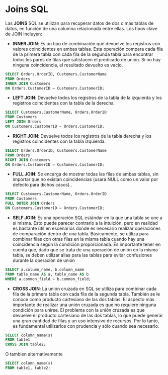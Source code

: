 # Joins SQL

Las **JOINS** SQL se utilizan para recuperar datos de dos o más tablas de datos, en función de una columna relacionada entre ellas. Los tipos clave de JOIN incluyen:

* **INNER JOIN**: Es un tipo de combinación que devuelve los registros con valores coincidentes en ambas tablas. Esta operación compara cada fila de la primera tabla con cada fila de la segunda tabla para encontrar todos los pares de filas que satisfacen el predicado de unión.  Si no hay ninguna coincidencia, el resultado devuelto es vacío.

```SQL
SELECT Orders.OrderID, Customers.CustomerName
FROM Orders
INNER JOIN Customers 
ON Orders.CustomerID = Customers.CustomerID;
```

* **LEFT JOIN**: Devuelve todos los registros de la tabla de la izquierda y los registros coincidentes con la tabla de la derecha. 

```SQL
SELECT Customers.CustomerName, Orders.OrderID
FROM Customers
LEFT JOIN Orders 
ON Customers.CustomerID = Orders.CustomerID;
```

* **RIGHT JOIN**: Devuelve todos los registros de la tabla derecha y los registros coincidentes con la tabla izquierda. 

```SQL
SELECT Orders.OrderID, Customers.CustomerName
FROM Orders
RIGHT JOIN Customers 
ON Orders.CustomerID = Customers.CustomerID;
```

* **FULL JOIN**: Se encarga de mostrar todas las filas de ambas tablas, sin importar que no existan coincidencias (usará NULL como un valor por defecto para dichos casos)..

```SQL
SELECT Customers.CustomerName, Orders.OrderID
FROM Customers
FULL OUTER JOIN Orders 
ON Customers.CustomerID = Orders.CustomerID;
```

* **SELF JOIN**: Es una operación SQL estándar en la que una tabla se une a sí misma. Esto puede parecer contrario a la intuición, pero en realidad es bastante útil en escenarios donde es necesario realizar operaciones de comparación dentro de una tabla. Básicamente, se utiliza para combinar filas con otras filas en la misma tabla cuando hay una coincidencia según la condición proporcionada. Es importante tener en cuenta que, dado que se trata de una operación de unión en la misma tabla, se deben utilizar alias para las tablas para evitar confusiones durante la operación de unión

```SQL
SELECT a.column_name, b.column_name
FROM table_name AS a, table_name AS b
WHERE a.common_field = b.common_field;
```

* **CROSS JOIN**: La unión cruzada en SQL se utiliza para combinar cada fila de la primera tabla con cada fila de la segunda tabla. También se le conoce como producto cartesiano de las dos tablas. El aspecto más importante de realizar una unión cruzada es que no requiere ninguna condición para unirse. El problema con la unión cruzada es que devuelve el producto cartesiano de las dos tablas, lo que puede generar una gran cantidad de filas y un uso intensivo de recursos. Por lo tanto, es fundamental utilizarlos con prudencia y sólo cuando sea necesario.

```SQL
SELECT column_name(s)
FROM table1
CROSS JOIN table2;
```

O tambien alternativamente

```SQL
SELECT column_name(s)
FROM table1, table2;
```